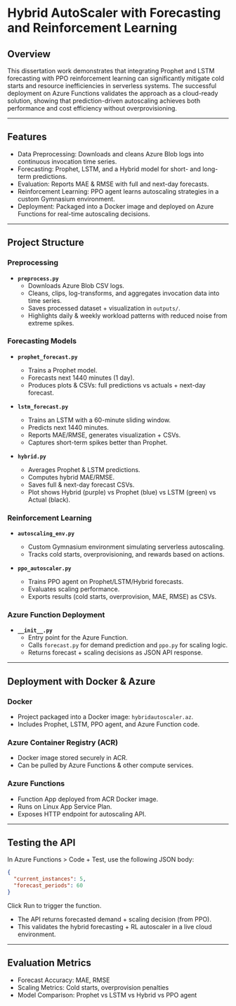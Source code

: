# Hybrid AutoScaler with Forecasting and Reinforcement Learning

## Overview
This dissertation work demonstrates that integrating Prophet and LSTM forecasting with PPO reinforcement learning can significantly mitigate cold starts and resource inefficiencies in serverless systems. The successful deployment on Azure Functions validates the approach as a cloud-ready solution, showing that prediction-driven autoscaling achieves both performance and cost efficiency without overprovisioning.


---

## Features
- Data Preprocessing: Downloads and cleans Azure Blob logs into continuous invocation time series.
- Forecasting: Prophet, LSTM, and a Hybrid model for short- and long-term predictions.
- Evaluation: Reports MAE & RMSE with full and next-day forecasts.
- Reinforcement Learning: PPO agent learns autoscaling strategies in a custom Gymnasium environment.
- Deployment: Packaged into a Docker image and deployed on Azure Functions for real-time autoscaling decisions.

---

## Project Structure

### Preprocessing
- **`preprocess.py`**
  - Downloads Azure Blob CSV logs.
  - Cleans, clips, log-transforms, and aggregates invocation data into time series.
  - Saves processed dataset + visualization in `outputs/`.
  - Highlights daily & weekly workload patterns with reduced noise from extreme spikes.

### Forecasting Models
- **`prophet_forecast.py`**
  - Trains a Prophet model.
  - Forecasts next 1440 minutes (1 day).
  - Produces plots & CSVs: full predictions vs actuals + next-day forecast.

- **`lstm_forecast.py`**
  - Trains an LSTM with a 60-minute sliding window.
  - Predicts next 1440 minutes.
  - Reports MAE/RMSE, generates visualization + CSVs.
  - Captures short-term spikes better than Prophet.

- **`hybrid.py`**
  - Averages Prophet & LSTM predictions.
  - Computes hybrid MAE/RMSE.
  - Saves full & next-day forecast CSVs.
  - Plot shows Hybrid (purple) vs Prophet (blue) vs LSTM (green) vs Actual (black).

### Reinforcement Learning
- **`autoscaling_env.py`**
  - Custom Gymnasium environment simulating serverless autoscaling.
  - Tracks cold starts, overprovisioning, and rewards based on actions.

- **`ppo_autoscaler.py`**
  - Trains PPO agent on Prophet/LSTM/Hybrid forecasts.
  - Evaluates scaling performance.
  - Exports results (cold starts, overprovision, MAE, RMSE) as CSVs.

### Azure Function Deployment
- **`__init__.py`**
  - Entry point for the Azure Function.
  - Calls `forecast.py` for demand prediction and `ppo.py` for scaling logic.
  - Returns forecast + scaling decisions as JSON API response.

---

## Deployment with Docker & Azure

### Docker
- Project packaged into a Docker image: `hybridautoscaler.az`.
- Includes Prophet, LSTM, PPO agent, and Azure Function code.

### Azure Container Registry (ACR)
- Docker image stored securely in ACR.
- Can be pulled by Azure Functions & other compute services.

### Azure Functions
- Function App deployed from ACR Docker image.
- Runs on Linux App Service Plan.
- Exposes HTTP endpoint for autoscaling API.

---

## Testing the API

In Azure Functions > Code + Test, use the following JSON body:

```json
{
  "current_instances": 5,
  "forecast_periods": 60
}
```

Click Run to trigger the function.
- The API returns forecasted demand + scaling decision (from PPO).
- This validates the hybrid forecasting + RL autoscaler in a live cloud environment.

---

## Evaluation Metrics
- Forecast Accuracy: MAE, RMSE
- Scaling Metrics: Cold starts, overprovision penalties
- Model Comparison: Prophet vs LSTM vs Hybrid vs PPO agent



